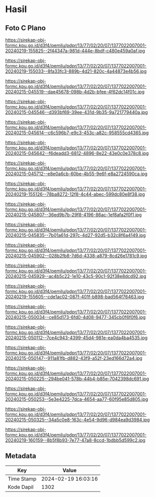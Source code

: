 # Hasil

## Foto C Plano

https://sirekap-obj-formc.kpu.go.id/d3f4/pemilu/pdpr/13/77/02/20/07/1377022007001-20240219-155825--2f44347a-981d-444e-8bdf-c480e459a0af.jpg

https://sirekap-obj-formc.kpu.go.id/d3f4/pemilu/pdpr/13/77/02/20/07/1377022007001-20240219-155033--8fa33fc3-889b-4d21-820c-4a44873e4b56.jpg

https://sirekap-obj-formc.kpu.go.id/d3f4/pemilu/pdpr/13/77/02/20/07/1377022007001-20240215-045519--dae45678-098b-4d2b-bfee-4f62dc14f01c.jpg

https://sirekap-obj-formc.kpu.go.id/d3f4/pemilu/pdpr/13/77/02/20/07/1377022007001-20240215-045546--d393bf69-39ee-431d-9b35-9a721779440a.jpg

https://sirekap-obj-formc.kpu.go.id/d3f4/pemilu/pdpr/13/77/02/20/07/1377022007001-20240215-045614--c6c596b7-e9c3-453c-a82c-958555cd4365.jpg

https://sirekap-obj-formc.kpu.go.id/d3f4/pemilu/pdpr/13/77/02/20/07/1377022007001-20240215-045642--f6deadd3-6812-4896-8e22-43e0c0e378c8.jpg

https://sirekap-obj-formc.kpu.go.id/d3f4/pemilu/pdpr/13/77/02/20/07/1377022007001-20240215-045712--e8e0a6cb-60be-4b55-9e6f-e8a2724590ca.jpg

https://sirekap-obj-formc.kpu.go.id/d3f4/pemilu/pdpr/13/77/02/20/07/1377022007001-20240219-155126--78ba8272-12f8-4c44-abec-599dc80e8f38.jpg

https://sirekap-obj-formc.kpu.go.id/d3f4/pemilu/pdpr/13/77/02/20/07/1377022007001-20240215-045807--36ed9b7b-29f8-4196-86ac-1ef8afa2f0f1.jpg

https://sirekap-obj-formc.kpu.go.id/d3f4/pemilu/pdpr/13/77/02/20/07/1377022007001-20240215-045835--7b01a61d-297c-4d27-92d5-b32c8f6a4149.jpg

https://sirekap-obj-formc.kpu.go.id/d3f4/pemilu/pdpr/13/77/02/20/07/1377022007001-20240215-045902--028b2fb8-7d6d-4338-a879-8cd26e1781c9.jpg

https://sirekap-obj-formc.kpu.go.id/d3f4/pemilu/pdpr/13/77/02/20/07/1377022007001-20240215-045929--ac4b5c22-1e10-43c5-90c1-92f38e8dcd92.jpg

https://sirekap-obj-formc.kpu.go.id/d3f4/pemilu/pdpr/13/77/02/20/07/1377022007001-20240219-155605--cde1ac02-087f-401f-b898-bad564f76463.jpg

https://sirekap-obj-formc.kpu.go.id/d3f4/pemilu/pdpr/13/77/02/20/07/1377022007001-20240215-050034--ce85d173-6fd0-4d08-9477-345cb0f6f0f6.jpg

https://sirekap-obj-formc.kpu.go.id/d3f4/pemilu/pdpr/13/77/02/20/07/1377022007001-20240215-050112--7ce4c943-4399-45d4-981e-ea0da4ba4535.jpg

https://sirekap-obj-formc.kpu.go.id/d3f4/pemilu/pdpr/13/77/02/20/07/1377022007001-20240215-050147--911a81fb-d882-43f9-a52f-23ed166d72a4.jpg

https://sirekap-obj-formc.kpu.go.id/d3f4/pemilu/pdpr/13/77/02/20/07/1377022007001-20240215-050225--294be041-578b-44b4-b85e-7042398dc691.jpg

https://sirekap-obj-formc.kpu.go.id/d3f4/pemilu/pdpr/13/77/02/20/07/1377022007001-20240215-050253--5e3e4225-7dca-4654-aa77-60f95e85d805.jpg

https://sirekap-obj-formc.kpu.go.id/d3f4/pemilu/pdpr/13/77/02/20/07/1377022007001-20240215-050325--34a5c0e8-163c-4e54-9d96-d984ea9d3984.jpg

https://sirekap-obj-formc.kpu.go.id/d3f4/pemilu/pdpr/13/77/02/20/07/1377022007001-20240219-160159--8b5f8b93-7e77-47a8-8ccd-1bdbb5d599c2.jpg


## Metadata

| Key        | Value               |
| ---------- | ------------------- |
| Time Stamp | 2024-02-19 16:03:16 |
| Kode Dapil | 1302                |



